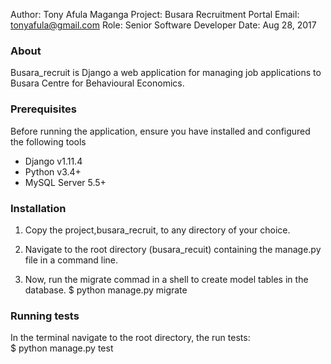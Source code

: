 Author: Tony Afula Maganga
Project: Busara Recruitment Portal
Email: tonyafula@gmail.com
Role: Senior Software Developer
Date: Aug 28, 2017


### About
Busara_recruit is Django a web application for managing job applications to Busara Centre for Behavioural Economics. 


### Prerequisites
Before running the application, ensure you have installed and configured
the following tools

- Django v1.11.4
- Python v3.4+
- MySQL Server 5.5+

### Installation
1. Copy the project,busara_recruit, to any directory of your choice.

2. Navigate to the root directory (busara_recuit) containing the manage.py file in a command line.
 
3. Now, run the migrate commad in a shell to create model tables in the database.
   $ python manage.py migrate  
   
   
   
### Running tests

In the terminal navigate to the root directory, the run tests:  
  $ python manage.py test 
